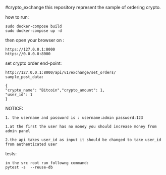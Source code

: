 #crypto_exchange
this repository represent the sample of ordering crypto.

how to run:

```
sudo docker-compose build
sudo docker-compose up -d
```

then open your browser on :

```
https://127.0.0.1:8000
https://0.0.0.0:8000
```

set crypto order end-point:

```
http://127.0.0.1:8000/api/v1/exchange/set_orders/
sample_post_data:

{
"crypto_name": "Bitcoin","crypto_amount": 1,
"user_id": 1
}
```

NOTICE:

```
1. the username and password is : username:admin password:123

1.at the first the user has no money you should increase money from admin panel

2.the api takes user_id as input it should be changed to take user_id from authenticated user

```
tests:
```
in the src root run followng command:
pytest -s  --reuse-db
```